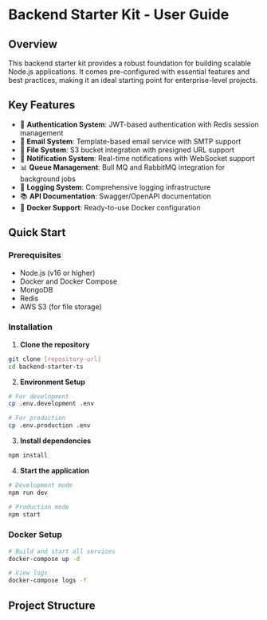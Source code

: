 # Backend Starter Kit - User Guide

## Overview

This backend starter kit provides a robust foundation for building scalable Node.js applications. It comes pre-configured with essential features and best practices, making it an ideal starting point for enterprise-level projects.

## Key Features

- 🔐 **Authentication System**: JWT-based authentication with Redis session management
- 📧 **Email System**: Template-based email service with SMTP support
- 📁 **File System**: S3 bucket integration with presigned URL support
- 📨 **Notification System**: Real-time notifications with WebSocket support
- 📊 **Queue Management**: Bull MQ and RabbitMQ integration for background jobs
- 📝 **Logging System**: Comprehensive logging infrastructure
- 📚 **API Documentation**: Swagger/OpenAPI documentation
- 🐳 **Docker Support**: Ready-to-use Docker configuration

## Quick Start

### Prerequisites

- Node.js (v16 or higher)
- Docker and Docker Compose
- MongoDB
- Redis
- AWS S3 (for file storage)

### Installation

1. **Clone the repository**

```bash
git clone [repository-url]
cd backend-starter-ts
```

2. **Environment Setup**

```bash
# For development
cp .env.development .env

# For production
cp .env.production .env
```

3. **Install dependencies**

```bash
npm install
```

4. **Start the application**

```bash
# Development mode
npm run dev

# Production mode
npm start
```

### Docker Setup

```bash
# Build and start all services
docker-compose up -d

# View logs
docker-compose logs -f
```

## Project Structure
